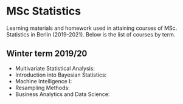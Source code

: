 # MSc Statistics
Learning materials and homework used in attaining courses of MSc. Statistics in Berlin (2019-2021). Below is the list of courses by term.

## Winter term 2019/20
* Multivariate Statistical Analysis: 
* Introduction into Bayesian Statistics:
* Machine Intelligence I: 
* Resampling Methods: 
* Business Analytics and Data Science: 
